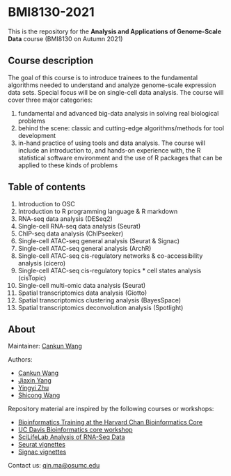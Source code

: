 # BMI8130-2021

This is the repository for the **Analysis and Applications of Genome-Scale Data** course  (BMI8130 on Autumn 2021)

## Course description

The goal of this course is to introduce trainees to the fundamental algorithms needed to understand and analyze genome-scale expression data sets. Special focus will be on single-cell data analysis. The course will cover three major categories: 

1. fundamental and advanced big-data analysis in solving real biological problems
2. behind the scene: classic and cutting-edge algorithms/methods for tool development
3. in-hand practice of using tools and data analysis. The course will include an introduction to, and hands-on experience with, the R statistical software environment and the use of R packages that can be applied to these kinds of problems

## Table of contents

1. Introduction to OSC
2. Introduction to R programming language & R markdown
3. RNA-seq data analysis (DESeq2)
4. Single-cell RNA-seq data analysis (Seurat)
5. ChIP-seq data analysis (ChIPseeker)
6. Single-cell ATAC-seq general analysis (Seurat & Signac)
7. Single-cell ATAC-seq general analysis (ArchR)
8. Single-cell ATAC-seq cis-regulatory networks & co-accessibility analysis (cicero)
9. Single-cell ATAC-seq cis-regulatory topics * cell states analysis (cisTopic)
10. Single-cell multi-omic data analysis (Seurat)
11. Spatial transcriptomics data analysis (Giotto)
12. Spatial transcriptomics clustering analysis (BayesSpace)
13. Spatial transcriptomics deconvolution analysis (Spotlight)

## About

Maintainer: [Cankun Wang](https://github.com/Wang-Cankun)

Authors: 
- [Cankun Wang](https://github.com/Wang-Cankun)
- [Jiaxin Yang](https://github.com/Jiaxin-yyjx)
- [Yingyi Zhu](https://github.com/mandyyyyi22)
- [Shicong Wang](https://github.com/Alex1516612806)

Repository material are inspired by the following courses or workshops:

- [Bioinformatics Training at the Harvard Chan Bioinformatics Core](https://hbctraining.github.io/main/) 
- [UC Davis Bioinformatics core workshop](https://ucdavis-bioinformatics-training.github.io/) 
- [SciLifeLab Analysis of RNA-Seq Data](https://nbisweden.github.io/workshop-RNAseq/2011/index.html) 
- [Seurat vignettes](https://satijalab.org/seurat/)
- [Signac vignettes](https://satijalab.org/signac/)
  
Contact us: qin.ma@osumc.edu